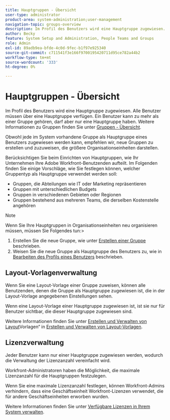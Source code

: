 ```yaml
---
title: Hauptgruppen - Übersicht
user-type: administrator
product-area: system-administration;user-management
navigation-topic: groups-overview
description: Im Profil des Benutzers wird eine Hauptgruppe zugewiesen. Alle Benutzer müssen über eine Hauptgruppe verfügen.
author: Becky
feature: System Setup and Administration, People Teams and Groups
role: Admin
exl-id: 89adb9ea-bfde-4c0d-9fec-b1f97e925340
source-git-commit: c711541f3e166f9700195420711d95ce782a44b2
workflow-type: tm+mt
source-wordcount: '333'
ht-degree: 0%

---
```


# Hauptgruppen - Übersicht

Im Profil des Benutzers wird eine Hauptgruppe zugewiesen. Alle Benutzer müssen über eine Hauptgruppe verfügen. Ein Benutzer kann zu mehr als einer Gruppe gehören, darf aber nur eine Hauptgruppe haben. Weitere Informationen zu Gruppen finden Sie unter [Gruppen - Übersicht](../../../administration-and-setup/manage-groups/groups-overview/groups.md).

Obwohl jede im System vorhandene Gruppe als Hauptgruppe eines Benutzers zugewiesen werden kann, empfehlen wir, neue Gruppen zu erstellen und zuzuweisen, die größere Organisationseinheiten darstellen.

Berücksichtigen Sie beim Einrichten von Hauptgruppen, wie Ihr Unternehmen Ihre Adobe Workfront-Benutzenden aufteilt. Im Folgenden finden Sie einige Vorschläge, wie Sie festlegen können, welcher Gruppentyp als Hauptgruppe verwendet werden soll:

* Gruppen, die Abteilungen wie IT oder Marketing repräsentieren
* Gruppen mit unterschiedlichen Budgets
* Gruppen in verschiedenen Gebieten oder Regionen
* Gruppen bestehend aus mehreren Teams, die derselben Kostenstelle angehören

>[!NOTE]
>
>Wenn Sie Ihre Hauptgruppen in Organisationseinheiten neu organisieren müssen, müssen Sie Folgendes tun:>
>1. Erstellen Sie die neue Gruppe, wie unter [Erstellen einer Gruppe](../../../administration-and-setup/manage-groups/create-and-manage-groups/create-a-group.md) beschrieben.
>1. Weisen Sie die neue Gruppe als Hauptgruppe des Benutzers zu, wie in [Bearbeiten des Profils eines Benutzers](../../../administration-and-setup/add-users/create-and-manage-users/edit-a-users-profile.md) beschrieben.
>

## Layout-Vorlagenverwaltung

Wenn Sie eine Layout-Vorlage einer Gruppe zuweisen, können alle Benutzenden, denen die Gruppe als Hauptgruppe zugewiesen ist, die in der Layout-Vorlage angegebenen Einstellungen sehen.

Wenn eine Layout-Vorlage einer Hauptgruppe zugewiesen ist, ist sie nur für Benutzer sichtbar, die dieser Hauptgruppe zugewiesen sind.

Weitere Informationen finden Sie unter [Erstellen und Verwalten von Layout](../../../administration-and-setup/customize-workfront/use-layout-templates/create-and-manage-layout-templates.md)Vorlagen“ in [Erstellen und Verwalten von Layout-Vorlagen](../../../administration-and-setup/customize-workfront/use-layout-templates/create-and-manage-layout-templates.md).

## Lizenzverwaltung

Jeder Benutzer kann nur einer Hauptgruppe zugewiesen werden, wodurch die Verwaltung der Lizenzanzahl vereinfacht wird.

Workfront-Administratoren haben die Möglichkeit, die maximale Lizenzanzahl für die Hauptgruppen festzulegen.

Wenn Sie eine maximale Lizenzanzahl festlegen, können Workfront-Admins verhindern, dass eine Geschäftseinheit Workfront-Lizenzen verwendet, die für andere Geschäftseinheiten erworben wurden.

Weitere Informationen finden Sie unter [Verfügbare Lizenzen in Ihrem System verwalten](../../../administration-and-setup/get-started-wf-administration/manage-available-licenses-in-your-system.md).
